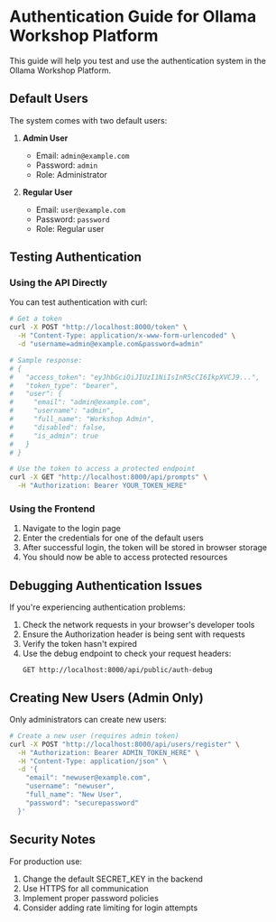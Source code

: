 # Authentication Guide for Ollama Workshop Platform

This guide will help you test and use the authentication system in the Ollama Workshop Platform.

## Default Users

The system comes with two default users:

1. **Admin User**
   - Email: `admin@example.com`
   - Password: `admin`
   - Role: Administrator

2. **Regular User**
   - Email: `user@example.com`
   - Password: `password`
   - Role: Regular user

## Testing Authentication

### Using the API Directly

You can test authentication with curl:

```bash
# Get a token
curl -X POST "http://localhost:8000/token" \
  -H "Content-Type: application/x-www-form-urlencoded" \
  -d "username=admin@example.com&password=admin"

# Sample response:
# {
#   "access_token": "eyJhbGciOiJIUzI1NiIsInR5cCI6IkpXVCJ9...",
#   "token_type": "bearer",
#   "user": {
#     "email": "admin@example.com",
#     "username": "admin",
#     "full_name": "Workshop Admin",
#     "disabled": false,
#     "is_admin": true
#   }
# }

# Use the token to access a protected endpoint
curl -X GET "http://localhost:8000/api/prompts" \
  -H "Authorization: Bearer YOUR_TOKEN_HERE"
```

### Using the Frontend

1. Navigate to the login page
2. Enter the credentials for one of the default users
3. After successful login, the token will be stored in browser storage
4. You should now be able to access protected resources

## Debugging Authentication Issues

If you're experiencing authentication problems:

1. Check the network requests in your browser's developer tools
2. Ensure the Authorization header is being sent with requests
3. Verify the token hasn't expired
4. Use the debug endpoint to check your request headers:
   ```
   GET http://localhost:8000/api/public/auth-debug
   ```

## Creating New Users (Admin Only)

Only administrators can create new users:

```bash
# Create a new user (requires admin token)
curl -X POST "http://localhost:8000/api/users/register" \
  -H "Authorization: Bearer ADMIN_TOKEN_HERE" \
  -H "Content-Type: application/json" \
  -d '{
    "email": "newuser@example.com",
    "username": "newuser",
    "full_name": "New User",
    "password": "securepassword"
  }'
```

## Security Notes

For production use:
1. Change the default SECRET_KEY in the backend
2. Use HTTPS for all communication
3. Implement proper password policies
4. Consider adding rate limiting for login attempts
